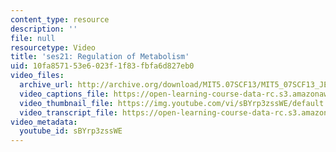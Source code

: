 ```yaml
---
content_type: resource
description: ''
file: null
resourcetype: Video
title: 'ses21: Regulation of Metabolism'
uid: 10fa8571-53e6-023f-1f83-fbfa6d827eb0
video_files:
  archive_url: http://archive.org/download/MIT5.07SCF13/MIT5_07SCF13_JE-Ses21_300k.mp4
  video_captions_file: https://open-learning-course-data-rc.s3.amazonaws.com/5-07sc-biological-chemistry-i-fall-2013/59b1817416df5976a41fb552221c884a_sBYrp3zssWE.vtt
  video_thumbnail_file: https://img.youtube.com/vi/sBYrp3zssWE/default.jpg
  video_transcript_file: https://open-learning-course-data-rc.s3.amazonaws.com/5-07sc-biological-chemistry-i-fall-2013/5052129ca903b98c5b1e0bb36a24dfa3_sBYrp3zssWE.pdf
video_metadata:
  youtube_id: sBYrp3zssWE
---
```

